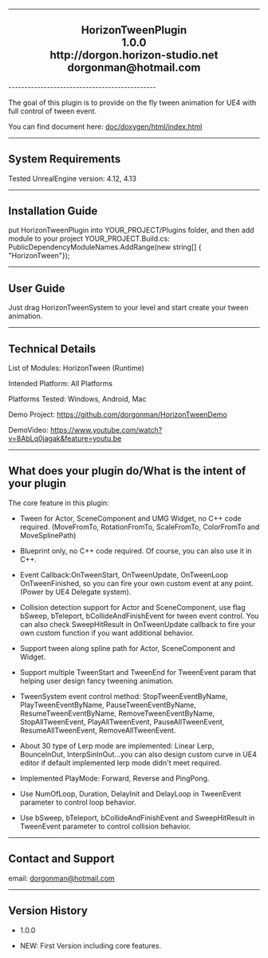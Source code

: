 ----------------------------------------------  
<h2 align="center">				
			HorizonTweenPlugin<br>
					1.0.0   <br>
			http://dorgon.horizon-studio.net  <br>
				dorgonman@hotmail.com  <br>
</h2>
----------------------------------------------  

The goal of this plugin is to provide on the fly tween animation for UE4 with full control of tween event.

You can find document here: [doc/doxygen/html/index.html](http://horizon-studio.net/ue4/horizon_tween_plugin/doc/doxygen/html/index.html)  

-----------------------  
System Requirements
-----------------------  

Tested UnrealEngine version: 4.12, 4.13

-----------------------
Installation Guide
-----------------------  

put HorizonTweenPlugin into YOUR_PROJECT/Plugins folder, 
and then add module to your project 
YOUR_PROJECT.Build.cs:
PublicDependencyModuleNames.AddRange(new string[] { "HorizonTween"});

-----------------------
User Guide
-----------------------  

Just drag HorizonTweenSystem to your level and start create your tween animation.

-----------------------
Technical Details
-----------------------  

List of Modules: HorizonTween (Runtime)  

Intended Platform: All Platforms  

Platforms Tested: Windows, Android, Mac  

Demo Project: https://github.com/dorgonman/HorizonTweenDemo 

DemoVideo: https://www.youtube.com/watch?v=8AbLq0jagak&feature=youtu.be  

-----------------------
What does your plugin do/What is the intent of your plugin
-----------------------  

The core feature in this plugin:  

* Tween for Actor, SceneComponent and UMG Widget, no C++ code required. (MoveFromTo, RotationFromTo, ScaleFromTo, ColorFromTo and MoveSplinePath)

* Blueprint only, no C++ code required. Of course, you can also use it in C++.  

* Event Callback:OnTweenStart, OnTweenUpdate, OnTweenLoop OnTweenFinished, so you can fire your own custom event at any point.(Power by UE4 Delegate system).  

* Collision detection support for Actor and SceneComponent, use flag bSweep, bTeleport, bCollideAndFinishEvent for tween event control. You can also check SweepHitResult in OnTweenUpdate callback to fire your own custom function if you want additional behavior.  

* Support tween along spline path for Actor, SceneComponent and Widget.  

* Support multiple TweenStart and TweenEnd for TweenEvent param that helping user design fancy tweening animation.  

* TweenSystem event control method: StopTweenEventByName, PlayTweenEventByName, PauseTweenEventByName, ResumeTweenEventByName, RemoveTweenEventByName, StopAllTweenEvent, PlayAllTweenEvent, PauseAllTweenEvent, ResumeAllTweenEvent, RemoveAllTweenEvent.  

* About 30 type of Lerp mode are implemented: Linear Lerp, BounceInOut, InterpSinInOut...you can also design custom curve in UE4 editor if default implemented lerp mode didn't meet required.  

* Implemented PlayMode: Forward, Reverse and PingPong.  

* Use NumOfLoop, Duration, DelayInit and DelayLoop in TweenEvent parameter to control loop behavior.  

* Use bSweep, bTeleport, bCollideAndFinishEvent and SweepHitResult in TweenEvent parameter to control collision behavior.  

-----------------------
Contact and Support
-----------------------  

email: dorgonman@hotmail.com


-----------------------
 Version History
-----------------------  

* 1.0.0
 - NEW: First Version including core features.
